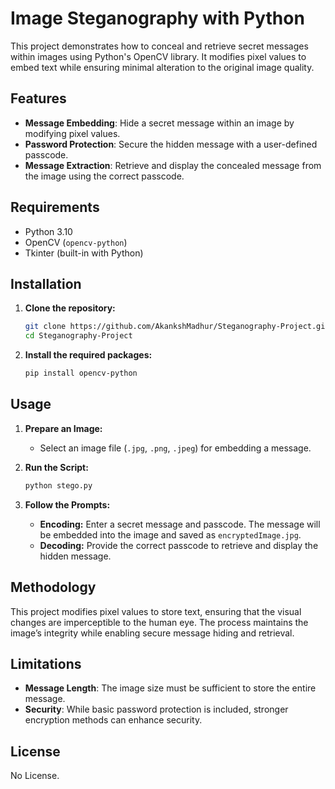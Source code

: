 # Image Steganography with Python

This project demonstrates how to conceal and retrieve secret messages within images using Python's OpenCV library. It modifies pixel values to embed text while ensuring minimal alteration to the original image quality.

## Features

- **Message Embedding**: Hide a secret message within an image by modifying pixel values.
- **Password Protection**: Secure the hidden message with a user-defined passcode.
- **Message Extraction**: Retrieve and display the concealed message from the image using the correct passcode.

## Requirements

- Python 3.10
- OpenCV (`opencv-python`)
- Tkinter (built-in with Python)

## Installation

1. **Clone the repository:**
   ```bash
   git clone https://github.com/AkankshMadhur/Steganography-Project.git
   cd Steganography-Project
   ```

2. **Install the required packages:**
   ```bash
   pip install opencv-python
   ```

## Usage

1. **Prepare an Image:**
   - Select an image file (`.jpg`, `.png`, `.jpeg`) for embedding a message.

2. **Run the Script:**
   ```bash
   python stego.py
   ```

3. **Follow the Prompts:**
   - **Encoding:** Enter a secret message and passcode. The message will be embedded into the image and saved as `encryptedImage.jpg`.
   - **Decoding:** Provide the correct passcode to retrieve and display the hidden message.

## Methodology

This project modifies pixel values to store text, ensuring that the visual changes are imperceptible to the human eye. The process maintains the image’s integrity while enabling secure message hiding and retrieval.

## Limitations

- **Message Length**: The image size must be sufficient to store the entire message.
- **Security**: While basic password protection is included, stronger encryption methods can enhance security.

## License

No License.

